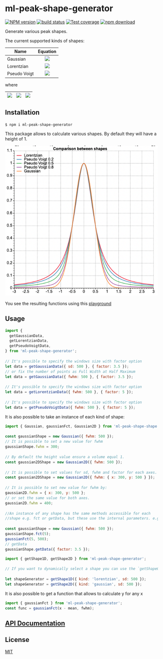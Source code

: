 # ml-peak-shape-generator

[![NPM version][npm-image]][npm-url]
[![build status][ci-image]][ci-url]
[![Test coverage][codecov-image]][codecov-url]
[![npm download][download-image]][download-url]

Generate various peak shapes.

The current supported kinds of shapes:

| Name         |                                                                                                                           Equation                                                                                                                            |
| ------------ | :-----------------------------------------------------------------------------------------------------------------------------------------------------------------------------------------------------------------------------------------------------------: |
| Gaussian     |                                                          <img src="https://tex.cheminfo.org/?tex=y%5Ccdot%20exp%5Cleft%5B-%5Cfrac%7B1%7D%7B2%7D%5Cfrac%7B%5Cdelta%7D%7B%5Csigma%5E2%7D%5Cright%5D"/>                                                          |
| Lorentzian   |                                                                       <img src="https://tex.cheminfo.org/?tex=y%5Ccdot%5Cfrac%7B%5Comega%5E2%7D%7B4%5Cdelta%20%2B%20%5Comega%5E2%7D"/>                                                                        |
| Pseudo Voigt | <img src="https://tex.cheminfo.org/?tex=y%20%5Ccdot%5Cleft%5Bx_g%5Ccdot%20exp%5Cleft%5B-%5Cfrac%7B1%7D%7B2%7D%5Cfrac%7B%5Cdelta%7D%7B%5Csigma%5E2%7D%5Cright%5D%20%2B%20x_l%5Ccdot%5Cfrac%7B%5Comega%5E2%7D%7B4%5Cdelta%20%2B%20%5Comega%5E2%7D%5Cright%5D"/> |

where

| <img src="https://tex.cheminfo.org/?tex=%5Cdelta%20%3D%20%5Cleft(t%20-%20x%5Cright)%5E2%0A"/> | <img src="https://tex.cheminfo.org/?tex=%5Csigma%20%3D%20%5Cfrac%7BFWHM%7D%7B2%5Csqrt%7B2%20%5Ccdot%20ln(2)%7D%7D"/> | <img src="https://tex.cheminfo.org/?tex=%5Comega%20%3D%20FWHM"/> |
| --------------------------------------------------------------------------------------------- | :------------------------------------------------------------------------------------------------------------------: | :--------------------------------------------------------------- |

## Installation

`$ npm i ml-peak-shape-generator`

This package allows to calculate various shapes. By default they will have a height of 1.

![demo.png](demo.png)

You see the resulting functions using this [playground](https://codesandbox.io/s/lorentzian-u1upg0?file=/Example.tsx)

## Usage

```js
import {
  getGaussianData,
  getLorentzianData,
  getPseudoVoigtData,
} from 'ml-peak-shape-generator';

// It's possible to specify the windows size with factor option
let data = getGaussianData({ sd: 500 }, { factor: 3.5 });
// or fix the number of points as Full Width at Half Maximum
let data = getGaussianData({ fwhm: 500 }, { factor: 3.5 });

// It's possible to specify the windows size with factor option
let data = getLorentzianData({ fwhm: 500 }, { factor: 5 });

// It's possible to specify the windows size with factor option
let data = getPseudoVoigtData({ fwhm: 500 }, { factor: 5 });
```

It is also possible to take an instance of each kind of shape:

```js
import { Gaussian, gaussianFct, Gaussian2D } from 'ml-peak-shape-shape';

const gaussianShape = new Gaussian({ fwhm: 500 });
// It is possible to set a new value for fwhm
gaussianShape.fwhm = 300;

// By default the height value ensure a volume equal 1.
const gaussian2DShape = new Gaussian2D({ fwhm: 500 });

// It is possible to set values for sd, fwhm and factor for each axes.
const gaussian2DShape = new Gaussian2D({ fwhm: { x: 300, y: 500 } });

// It is possible to set new value for fwhm by:
gaussian2D.fwhm = { x: 300, y: 500 };
// or set the same value for both axes.
gaussian2D.fwhm = 400;

//An instance of any shape has the same methods accessible for each
//shape e.g. fct or getData, but these use the internal parameters. e.g:

const gaussianShape = new Gaussian({ fwhm: 500 });
gaussianShape.fct(5);
gaussianFct(5, 500);
// getData
gaussianShape.getData({ factor: 3.5 });
```

```js
import { getShape1D, getShape2D } from 'ml-peak-shape-generator';

// If you want to dynamically select a shape you can use the `getShapeGenerator` method. It returns a instance of required kind of shape.

let shapeGenerator = getShape1D({ kind: 'lorentzian', sd: 500 });
let shapeGenerator = getShape2D({ kind: 'gaussian', sd: 500 });
```

It is also possible to get a function that allows to calculate y for any x

```js
import { gaussianFct } from 'ml-peak-shape-generator';
const func = gaussianFct(x - mean, fwhm);
```

## [API Documentation](https://mljs.github.io/peak-shape-generator/)

## License

[MIT](./LICENSE)

[npm-image]: https://img.shields.io/npm/v/ml-peak-shape-generator.svg
[npm-url]: https://www.npmjs.com/package/ml-peak-shape-generator
[ci-image]: https://github.com/mljs/peak-shape-generator/workflows/Node.js%20CI/badge.svg?branch=main
[ci-url]: https://github.com/mljs/peak-shape-generator/actions?query=workflow%3A%22Node.js+CI%22
[codecov-image]: https://img.shields.io/codecov/c/github/mljs/peak-shape-generator.svg
[codecov-url]: https://codecov.io/gh/mljs/peak-shape-generator
[download-image]: https://img.shields.io/npm/dm/ml-peak-shape-generator.svg
[download-url]: https://www.npmjs.com/package/ml-peak-shape-generator
